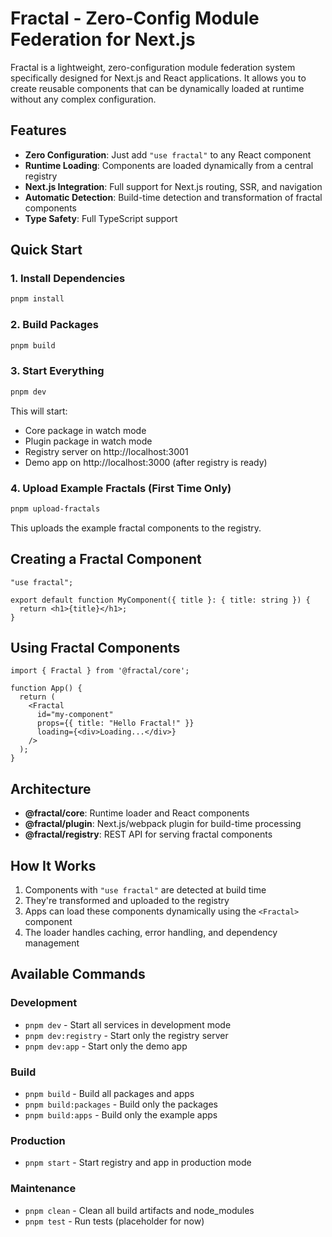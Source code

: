 # Fractal - Zero-Config Module Federation for Next.js

Fractal is a lightweight, zero-configuration module federation system specifically designed for Next.js and React applications. It allows you to create reusable components that can be dynamically loaded at runtime without any complex configuration.

## Features

- **Zero Configuration**: Just add `"use fractal"` to any React component
- **Runtime Loading**: Components are loaded dynamically from a central registry
- **Next.js Integration**: Full support for Next.js routing, SSR, and navigation
- **Automatic Detection**: Build-time detection and transformation of fractal components
- **Type Safety**: Full TypeScript support

## Quick Start

### 1. Install Dependencies

```bash
pnpm install
```

### 2. Build Packages

```bash
pnpm build
```

### 3. Start Everything

```bash
pnpm dev
```

This will start:
- Core package in watch mode
- Plugin package in watch mode  
- Registry server on http://localhost:3001
- Demo app on http://localhost:3000 (after registry is ready)

### 4. Upload Example Fractals (First Time Only)

```bash
pnpm upload-fractals
```

This uploads the example fractal components to the registry.

## Creating a Fractal Component

```tsx
"use fractal";

export default function MyComponent({ title }: { title: string }) {
  return <h1>{title}</h1>;
}
```

## Using Fractal Components

```tsx
import { Fractal } from '@fractal/core';

function App() {
  return (
    <Fractal 
      id="my-component" 
      props={{ title: "Hello Fractal!" }}
      loading={<div>Loading...</div>}
    />
  );
}
```

## Architecture

- **@fractal/core**: Runtime loader and React components
- **@fractal/plugin**: Next.js/webpack plugin for build-time processing
- **@fractal/registry**: REST API for serving fractal components

## How It Works

1. Components with `"use fractal"` are detected at build time
2. They're transformed and uploaded to the registry
3. Apps can load these components dynamically using the `<Fractal>` component
4. The loader handles caching, error handling, and dependency management

## Available Commands

### Development
- `pnpm dev` - Start all services in development mode
- `pnpm dev:registry` - Start only the registry server
- `pnpm dev:app` - Start only the demo app

### Build
- `pnpm build` - Build all packages and apps
- `pnpm build:packages` - Build only the packages
- `pnpm build:apps` - Build only the example apps

### Production
- `pnpm start` - Start registry and app in production mode

### Maintenance
- `pnpm clean` - Clean all build artifacts and node_modules
- `pnpm test` - Run tests (placeholder for now)